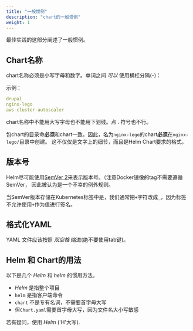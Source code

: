 ```yaml
---
title: "一般惯例"
description: "chart的一般惯例"
weight: 1
---
```


最佳实践的这部分阐述了一般惯例。

## Chart名称

chart名称必须是小写字母和数字。单词之间 _可以_ 使用横杠分隔(-)：

示例：

```yaml
drupal
nginx-lego
aws-cluster-autoscaler
```

chart名称中不能用大写字母也不能用下划线。点 . 符号也不行。

包chart的目录命**必须**和chart一致。因此，名为`nginx-lego`的chart**必须**在`nginx-lego/`目录中创建。
这不仅仅是文字上的细节，而且是Helm Chart要求的格式。

## 版本号

Helm尽可能使用[SemVer 2](https://semver.org)来表示版本号。（注意Docker镜像的tag不需要遵循SemVer，
因此被认为是一个不幸的例外规则。

当SemVer版本存储在Kubernetes标签中是，我们通常把`+`字符改成`_`，因为标签不允许使用`+`作为值进行签名。

## 格式化YAML

YAML 文件应该按照 _双空格_ 缩进(绝不要使用tab键)。

## Helm 和 Chart的用法

以下是几个 _Helm_ 和 _helm_ 的惯用方法。

- _Helm_ 是指整个项目
- `helm` 是指客户端命令
- `chart` 不是专有名词，不需要首字母大写
- 但`Chart.yaml`需要首字母大写，因为文件名大小写敏感

若有疑问，使用 _Helm_ ('H'大写).
